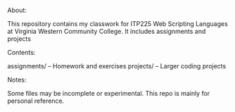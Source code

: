 About:

  This repository contains my classwork for ITP225 Web Scripting Languages at Virginia Western Community College. It includes assignments and projects

Contents:

  assignments/ – Homework and exercises
  projects/ – Larger coding projects

Notes:

  Some files may be incomplete or experimental.
  This repo is mainly for personal reference.
